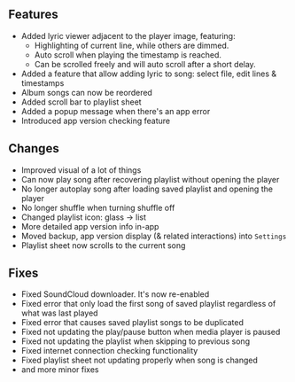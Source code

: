 ## Features

- Added lyric viewer adjacent to the player image, featuring:
  - Highlighting of current line, while others are dimmed.
  - Auto scroll when playing the timestamp is reached.
  - Can be scrolled freely and will auto scroll after a short delay.
- Added a feature that allow adding lyric to song: select file, edit lines & timestamps
- Album songs can now be reordered
- Added scroll bar to playlist sheet
- Added a popup message when there's an app error
- Introduced app version checking feature

## Changes

- Improved visual of a lot of things
- Can now play song after recovering playlist without opening the player
- No longer autoplay song after loading saved playlist and opening the player
- No longer shuffle when turning shuffle off
- Changed playlist icon: glass -> list
- More detailed app version info in-app
- Moved backup, app version display (& related interactions) into `Settings`
- Playlist sheet now scrolls to the current song

## Fixes

- Fixed SoundCloud downloader. It's now re-enabled
- Fixed error that only load the first song of saved playlist regardless of what was last played
- Fixed error that causes saved playlist songs to be duplicated
- Fixed not updating the play/pause button when media player is paused
- Fixed not updating the playlist when skipping to previous song
- Fixed internet connection checking functionality
- Fixed playlist sheet not updating properly when song is changed
- and more minor fixes
